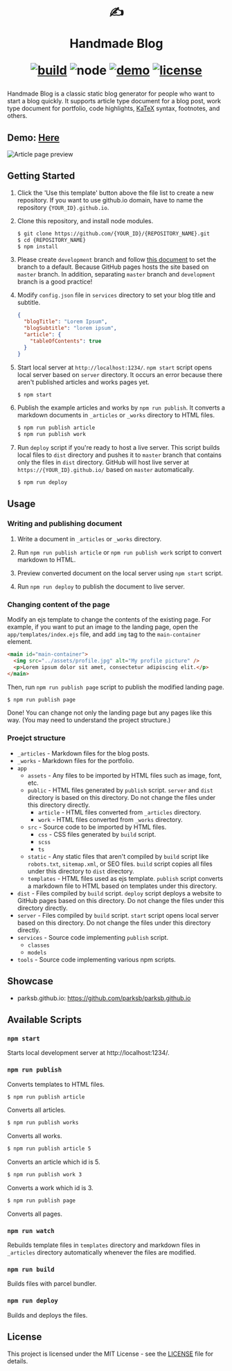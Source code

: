 <div align="center">
  <h1>

  ✍️

  Handmade Blog

  [![build](https://img.shields.io/github/workflow/status/ParkSB/handmade-blog/Node%20CI/master?style=flat-square)](https://github.com/ParkSB/handmade-blog/actions?query=workflow%3A%22Node+CI%22) ![node](https://img.shields.io/badge/node-%3E%3D%2010.0-brightgreen?style=flat-square) [![demo](https://img.shields.io/netlify/3f01acb3-1107-470a-914f-90d100b87d85?label=demo&style=flat-square)](https://handmade-blog.netlify.com/) [![license](https://img.shields.io/github/license/ParkSB/handmade-blog?style=flat-square)](LICENSE)

  </h1>
</div>

Handmade Blog is a classic static blog generator for people who want to start a blog quickly. It supports article type document for a blog post, work type document for portfolio, code highlights, [KaTeX](https://katex.org/) syntax, footnotes, and others.

## Demo: [Here](https://handmade-blog.netlify.com/)

![Article page preview](https://user-images.githubusercontent.com/6410412/74097056-be43d100-4b4a-11ea-806b-7bd263d7f623.png)

## Getting Started

1. Click the 'Use this template' button above the file list to create a new repository. If you want to use github.io domain, have to name the repository `{YOUR_ID}.github.io`.

2. Clone this repository, and install node modules.

    ```bash
    $ git clone https://github.com/{YOUR_ID}/{REPOSITORY_NAME}.git
    $ cd {REPOSITORY_NAME}
    $ npm install
    ```

3. Please create `development` branch and follow [this document](https://help.github.com/en/github/administering-a-repository/setting-the-default-branch) to set the branch to a default. Because GitHub pages hosts the site based on `master` branch. In addition, separating `master` branch and `development` branch is a good practice!

4. Modify `config.json` file in `services` directory to set your blog title and subtitle.

    ```json
    {
      "blogTitle": "Lorem Ipsum",
      "blogSubtitle": "lorem ipsum",
      "article": {
        "tableOfContents": true 
      }
    }
    ```

5. Start local server at `http://localhost:1234/`. `npm start` script opens local server based on `server` directory. It occurs an error because there aren't published articles and works pages yet.

    ```bash
    $ npm start
    ```

6. Publish the example articles and works by `npm run publish`. It converts a markdown documents in `_articles` or `_works` directory to HTML files.

    ```bash
    $ npm run publish article
    $ npm run publish work
    ```

7. Run `deploy` script if you're ready to host a live server. This script builds local files to `dist` directory and pushes it to `master` branch that contains only the files in `dist` directory. GitHub will host live server at `https://{YOUR_ID}.github.io/` based on `master` automatically.

    ```bash
    $ npm run deploy
    ```

## Usage

### Writing and publishing document

1. Write a document in `_articles` or `_works` directory.

1. Run `npm run publish article` or `npm run publish work` script to convert markdown to HTML.

1. Preview converted document on the local server using `npm start` script.

1. Run `npm run deploy` to publish the document to live server.

### Changing content of the page

Modify an ejs template to change the contents of the existing page. For example, if you want to put an image to the landing page, open the `app/templates/index.ejs` file, and add `img` tag to the `main-container` element.

```html
<main id="main-container">
  <img src="../assets/profile.jpg" alt="My profile picture" />
  <p>Lorem ipsum dolor sit amet, consectetur adipiscing elit.</p>
</main>
```

Then, run `npm run publish page` script to publish the modified landing page.

```bash
$ npm run publish page
```

Done! You can change not only the landing page but any pages like this way. (You may need to understand the project structure.)

### Proejct structure

* `_articles` - Markdown files for the blog posts.
* `_works` - Markdown files for the portfolio.
* `app`
  * `assets` - Any files to be imported by HTML files such as image, font, etc.
  * `public` - HTML files generated by `publish` script. `server` and `dist` directory is based on this directory. Do not change the files under this directory directly.
    * `article` - HTML files converted from `_articles` directory.
    * `work` - HTML files converted from `_works` directory.
  * `src` - Source code to be imported by HTML files.
    * `css` - CSS files generated by `build` script.
    * `scss`
    * `ts`
  * `static` - Any static files that aren't compiled by `build` script like `robots.txt`, `sitemap.xml`, or SEO files. `build` script copies all files under this directory to `dist` directory. 
  * `templates` - HTML files used as ejs template. `publish` script converts a markdown file to HTML based on templates under this directory.
* `dist` - Files compiled by `build` script. `deploy` script deploys a website to GitHub pages based on this directory. Do not change the files under this directory directly.
* `server` - Files compiled by `build` script. `start` script opens local server based on this directory. Do not change the files under this directory directly.
* `services` - Source code implementing `publish` script.
  * `classes`
  * `models`
* `tools` - Source code implementing various npm scripts.

## Showcase

* parksb.github.io: https://github.com/parksb/parksb.github.io

## Available Scripts

### `npm start`

Starts local development server at http://localhost:1234/.

### `npm run publish`

Converts templates to HTML files.

```bash
$ npm run publish article
```

Converts all articles.

```bash
$ npm run publish works
```

Converts all works.

```bash
$ npm run publish article 5
```

Converts an article which id is 5.

```bash
$ npm run publish work 3
```

Converts a work which id is 3.

```bash
$ npm run publish page
```

Converts all pages.

### `npm run watch`

Rebuilds template files in `templates` directory and markdown files in `_articles` directory automatically whenever the files are modified.

### `npm run build`

Builds files with parcel bundler.

### `npm run deploy`

Builds and deploys the files.

## License

This project is licensed under the MIT License - see the [LICENSE](LICENSE) file for details.
